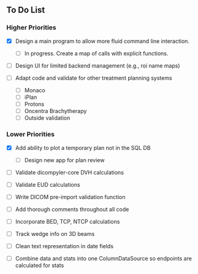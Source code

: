 ## To Do List
### Higher Priorities
    

- [X] Design a main program to allow more fluid command line interaction.
  - [ ] In progress. Create a map of calls with explicit functions.  
  

- [ ] Design UI for limited backend management (e.g., roi name maps)  


- [ ] Adapt code and validate for other treatment planning systems
   - [ ] Monaco
   - [ ] iPlan
   - [ ] Protons
   - [ ] Oncentra Brachytherapy
   - [ ] Outside validation

### Lower Priorities
- [X] Add ability to plot a temporary plan not in the SQL DB
    - [ ] Design new app for plan review  
    

- [ ] Validate dicompyler-core DVH calculations

- [ ] Validate EUD calculations

- [ ] Write DICOM pre-import validation function

- [ ] Add thorough comments throughout all code

- [ ] Incorporate BED, TCP, NTCP calculations

- [ ] Track wedge info on 3D beams  

- [ ] Clean text representation in date fields  

- [ ] Combine data and stats into one ColumnDataSource so endpoints are calculated for stats
